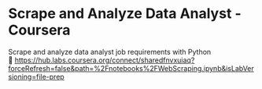# Scrape and Analyze Data Analyst - Coursera
Scrape and analyze data analyst job requirements with Python <br/>
🔗 https://hub.labs.coursera.org/connect/sharedfnvxuiaq?forceRefresh=false&path=%2Fnotebooks%2FWebScraping.ipynb&isLabVersioning=file-prep
